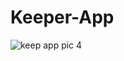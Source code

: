 # Keeper-App
![keep app pic 4](https://user-images.githubusercontent.com/46546858/155817977-653b6f49-800c-4a05-a350-030e0d94dec2.PNG)
